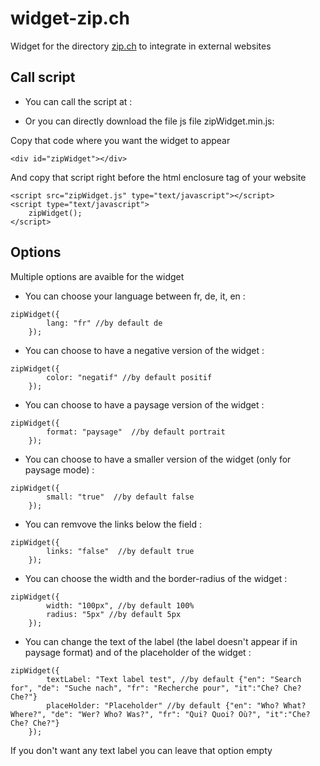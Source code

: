 # widget-zip.ch
Widget for the directory [zip.ch](https://zip.ch) to integrate in external websites


## Call script

* You can call the script at :

* Or you can directly download the file js file zipWidget.min.js:

Copy that code where you want the widget to appear 

```
<div id="zipWidget"></div>
```

And copy that script right before the html enclosure tag of your website 
```
<script src="zipWidget.js" type="text/javascript"></script>
<script type="text/javascript">	
	zipWidget();
</script>
```

## Options

Multiple options are avaible for the widget

* You can choose your language between fr, de, it, en :

```
zipWidget({
		lang: "fr" //by default de
	});

```

* You can choose to have a negative version of the widget :

```
zipWidget({
		color: "negatif" //by default positif
	});

```

* You can choose to have a paysage version of the widget :

```
zipWidget({
		format: "paysage"  //by default portrait
	});

```

* You can choose to have a smaller version of the widget (only for paysage mode) :

```
zipWidget({
		small: "true"  //by default false
	});

```

* You can remvove the links below the field :

```
zipWidget({
		links: "false"  //by default true
	});

```

* You can choose the width and the border-radius of the widget :

```
zipWidget({
		width: "100px", //by default 100%
		radius: "5px" //by default 5px
	}); 

```

* You can change the text of the label (the label doesn't appear if in paysage format) and of the placeholder of the widget :

```
zipWidget({
		textLabel: "Text label test", //by default {"en": "Search for", "de": "Suche nach", "fr": "Recherche pour", "it":"Che? Che? Che?"}
		placeHolder: "Placeholder" //by default {"en": "Who? What? Where?", "de": "Wer? Who? Was?", "fr": "Qui? Quoi? Où?", "it":"Che? Che? Che?"}
	}); 

```
If you don't want any text label you can leave that option empty
